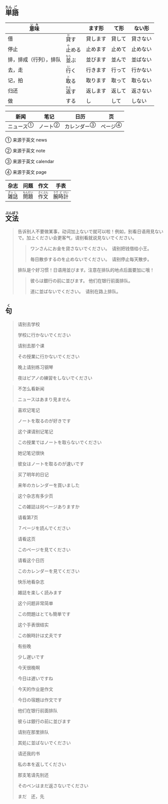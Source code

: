 ## <ruby>単<rt>たん</rt>語<rt>ご</rt></ruby>

| <ruby>意<rt>い</rt>味<rt>み</rt></ruby> |                                | ます形   | て形   | ない形   |
| --------------------------------------- | ------------------------------ | -------- | ------ | -------- |
| 借                                      | <ruby>貸<rt>か</rt>す</ruby>   | 貸します | 貸して | 貸さない |
| 停止                                    | <ruby>止<rt>や</rt>める</ruby> | 止めます | 止めて | 止めない |
| 排，排成（行列），排队                  | <ruby>並<rt>なら</rt>ぶ</ruby> | 並びます | 並んで | 並ばない |
| 去，走                                  | <ruby>行<rt>い</rt>く</ruby>   | 行きます | 行って | 行かない |
| 记，拍                                  | <ruby>取<rt>と</rt>る</ruby>   | 取ります | 取って | 取らない |
| 归还                                    | <ruby>返<rt>かえ</rt>す</ruby> | 返します | 返して | 返さない |
| 做                                      | する                           | し       | して   | しない   |

| 新闻                        | 笔记                      | 日历                          | 页                        |
| --------------------------- | ------------------------- | ----------------------------- | ------------------------- |
| <a>ニュース</a><sup>①</sup> | <a>ノート</a><sup>②</sup> | <a>カレンダー</a><sup>③</sup> | <a>ページ</a><sup>④</sup> |

① 来源于英文 news

② 来源于英文 note

③ 来源于英文 calendar

④ 来源于英文 page

| 杂志                                      | 问题                                        | 作文                                        | 手表                                                     |
| ----------------------------------------- | ------------------------------------------- | ------------------------------------------- | -------------------------------------------------------- |
| <ruby>雑<rt>ざっ</rt>誌<rt>し</rt></ruby> | <ruby>問<rt>もん</rt>題<rt>だい</rt></ruby> | <ruby>作<rt>さく</rt>文<rt>ぶん</rt></ruby> | <ruby>腕<rt>うで</rt>時<rt>ど</rt>計<rt>けい</rt></ruby> |



## <ruby>文<rt>ぶん</rt>法<rt>ぽう</rt></ruby>

> 告诉别人不要做某事，动词加上ないで就可以啦！例如，别看日语用見ないで。加上ください会更客气，请别看就说見ないでください。
>
> > ワンさんにお金を貸さないでください。　请别把钱借给小王。
> >
> > 毎日散歩するのを止めないでください。　请别停止每天散步。
>
> 
>
> 排队是个好习惯！日语用並びます。注意在排队的地点后面要加に哦！
>
> > 彼らは銀行の前に並びます。	他们在银行前面排队。
> >
> > 道に並ばないでください。　请别在路上排队。



## <ruby>句<rt>く</rt></ruby>

> 请别去学校
>
> 学校に行かないでください
>
> 请别去那个课
>
> その授業に行かないでください
>
> 晚上请别练习钢琴
>
> 夜はピアノの練習をしないでください

> 不怎么看新闻
>
> ニュースはあまり見ません

> 喜欢记笔记
>
> ノートを取るのが好きです
>
> 这个课请别记笔记
>
> この授業ではノートを取らないでください
>
> 她记笔记很快
>
> 彼女はノートを取るのが速いです

> 买了明年的日记
>
> 来年のカレンダーを買いました

> 这个杂志有多少页
>
> この雑誌は何ページありますか
>
> 请看第7页
>
> ７ページを読んでください
>
> 请看这页
>
> このページを見てください
>
> 请看这个日历
>
> このカレンダーを見てください
>
> 快乐地看杂志
>
> 雑誌を楽しく読みます

> 这个问题非常简单
>
> この問題はとても簡単です
>
> 这个手表很结实
>
> この腕時計は丈夫です

> 有些晚
>
> 少し遅いです
>
> 今天很晚啊
>
> 今日は遅いですね

> 今天的作业是作文
>
> 今日の宿題は作文です

> 他们在银行前面排队
>
> 彼らは銀行の前に並びます
>
> 请别在那里排队
>
> 其処に並ばないでください

> 请还我的书
>
> 私の本を返してください
>
> 那支笔请先别还
>
> そのペンはまだ返さないでください
>
> まだ　还，先